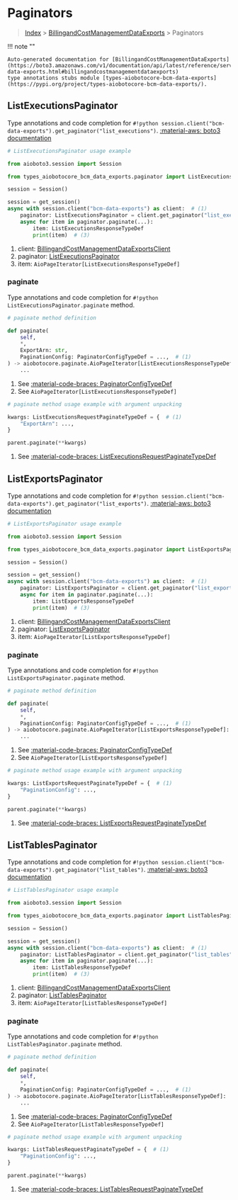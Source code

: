 # Paginators

> [Index](../README.md) > [BillingandCostManagementDataExports](./README.md) > Paginators

!!! note ""

    Auto-generated documentation for [BillingandCostManagementDataExports](https://boto3.amazonaws.com/v1/documentation/api/latest/reference/services/bcm-data-exports.html#billingandcostmanagementdataexports)
    type annotations stubs module [types-aiobotocore-bcm-data-exports](https://pypi.org/project/types-aiobotocore-bcm-data-exports/).

## ListExecutionsPaginator

Type annotations and code completion for `#!python session.client("bcm-data-exports").get_paginator("list_executions")`.
[:material-aws: boto3 documentation](https://boto3.amazonaws.com/v1/documentation/api/latest/reference/services/bcm-data-exports/paginator/ListExecutions.html#BillingandCostManagementDataExports.Paginator.ListExecutions)

```python
# ListExecutionsPaginator usage example

from aioboto3.session import Session

from types_aiobotocore_bcm_data_exports.paginator import ListExecutionsPaginator

session = Session()

session = get_session()
async with session.client("bcm-data-exports") as client:  # (1)
    paginator: ListExecutionsPaginator = client.get_paginator("list_executions")  # (2)
    async for item in paginator.paginate(...):
        item: ListExecutionsResponseTypeDef
        print(item)  # (3)
```

1. client: [BillingandCostManagementDataExportsClient](./client.md)
2. paginator: [ListExecutionsPaginator](./paginators.md#listexecutionspaginator)
3. item: `AioPageIterator[ListExecutionsResponseTypeDef]`


### paginate

Type annotations and code completion for `#!python ListExecutionsPaginator.paginate` method.

```python
# paginate method definition

def paginate(
    self,
    *,
    ExportArn: str,
    PaginationConfig: PaginatorConfigTypeDef = ...,  # (1)
) -> aiobotocore.paginate.AioPageIterator[ListExecutionsResponseTypeDef]:  # (2)
    ...
```

1. See [:material-code-braces: PaginatorConfigTypeDef](./type_defs.md#paginatorconfigtypedef)
2. See `AioPageIterator[ListExecutionsResponseTypeDef]`


```python
# paginate method usage example with argument unpacking

kwargs: ListExecutionsRequestPaginateTypeDef = {  # (1)
    "ExportArn": ...,
}

parent.paginate(**kwargs)
```

1. See [:material-code-braces: ListExecutionsRequestPaginateTypeDef](./type_defs.md#listexecutionsrequestpaginatetypedef)
## ListExportsPaginator

Type annotations and code completion for `#!python session.client("bcm-data-exports").get_paginator("list_exports")`.
[:material-aws: boto3 documentation](https://boto3.amazonaws.com/v1/documentation/api/latest/reference/services/bcm-data-exports/paginator/ListExports.html#BillingandCostManagementDataExports.Paginator.ListExports)

```python
# ListExportsPaginator usage example

from aioboto3.session import Session

from types_aiobotocore_bcm_data_exports.paginator import ListExportsPaginator

session = Session()

session = get_session()
async with session.client("bcm-data-exports") as client:  # (1)
    paginator: ListExportsPaginator = client.get_paginator("list_exports")  # (2)
    async for item in paginator.paginate(...):
        item: ListExportsResponseTypeDef
        print(item)  # (3)
```

1. client: [BillingandCostManagementDataExportsClient](./client.md)
2. paginator: [ListExportsPaginator](./paginators.md#listexportspaginator)
3. item: `AioPageIterator[ListExportsResponseTypeDef]`


### paginate

Type annotations and code completion for `#!python ListExportsPaginator.paginate` method.

```python
# paginate method definition

def paginate(
    self,
    *,
    PaginationConfig: PaginatorConfigTypeDef = ...,  # (1)
) -> aiobotocore.paginate.AioPageIterator[ListExportsResponseTypeDef]:  # (2)
    ...
```

1. See [:material-code-braces: PaginatorConfigTypeDef](./type_defs.md#paginatorconfigtypedef)
2. See `AioPageIterator[ListExportsResponseTypeDef]`


```python
# paginate method usage example with argument unpacking

kwargs: ListExportsRequestPaginateTypeDef = {  # (1)
    "PaginationConfig": ...,
}

parent.paginate(**kwargs)
```

1. See [:material-code-braces: ListExportsRequestPaginateTypeDef](./type_defs.md#listexportsrequestpaginatetypedef)
## ListTablesPaginator

Type annotations and code completion for `#!python session.client("bcm-data-exports").get_paginator("list_tables")`.
[:material-aws: boto3 documentation](https://boto3.amazonaws.com/v1/documentation/api/latest/reference/services/bcm-data-exports/paginator/ListTables.html#BillingandCostManagementDataExports.Paginator.ListTables)

```python
# ListTablesPaginator usage example

from aioboto3.session import Session

from types_aiobotocore_bcm_data_exports.paginator import ListTablesPaginator

session = Session()

session = get_session()
async with session.client("bcm-data-exports") as client:  # (1)
    paginator: ListTablesPaginator = client.get_paginator("list_tables")  # (2)
    async for item in paginator.paginate(...):
        item: ListTablesResponseTypeDef
        print(item)  # (3)
```

1. client: [BillingandCostManagementDataExportsClient](./client.md)
2. paginator: [ListTablesPaginator](./paginators.md#listtablespaginator)
3. item: `AioPageIterator[ListTablesResponseTypeDef]`


### paginate

Type annotations and code completion for `#!python ListTablesPaginator.paginate` method.

```python
# paginate method definition

def paginate(
    self,
    *,
    PaginationConfig: PaginatorConfigTypeDef = ...,  # (1)
) -> aiobotocore.paginate.AioPageIterator[ListTablesResponseTypeDef]:  # (2)
    ...
```

1. See [:material-code-braces: PaginatorConfigTypeDef](./type_defs.md#paginatorconfigtypedef)
2. See `AioPageIterator[ListTablesResponseTypeDef]`


```python
# paginate method usage example with argument unpacking

kwargs: ListTablesRequestPaginateTypeDef = {  # (1)
    "PaginationConfig": ...,
}

parent.paginate(**kwargs)
```

1. See [:material-code-braces: ListTablesRequestPaginateTypeDef](./type_defs.md#listtablesrequestpaginatetypedef)
